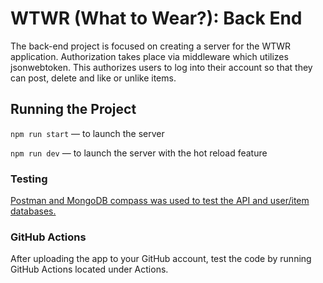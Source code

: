 # WTWR (What to Wear?): Back End
The back-end project is focused on creating a server for the WTWR application.  Authorization takes place via middleware which utilizes jsonwebtoken.  This authorizes users to log into their account so that they can post, delete and like or unlike items.

## Running the Project
`npm run start` — to launch the server 

`npm run dev` — to launch the server with the hot reload feature

### Testing
[Postman and MongoDB compass was used to test the API and user/item databases.](./readme/graphics/Postman.png)[](./readme/graphics/MongoDB.png)

### GitHub Actions
After uploading the app to your GitHub account, test the code by running GitHub Actions located under Actions.


